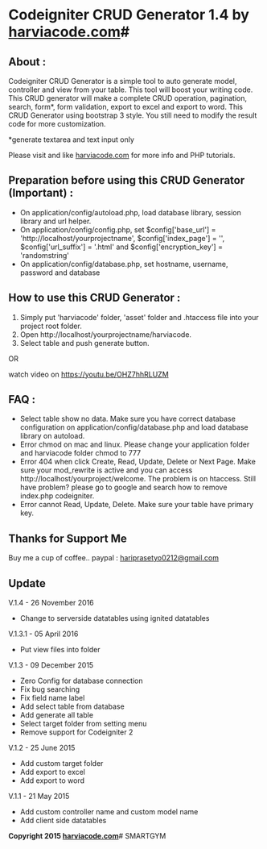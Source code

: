 # Codeigniter CRUD Generator 1.4 by [harviacode.com](http://harviacode.com)#

## About : ##

Codeigniter CRUD Generator is a simple tool to auto generate model, controller and view from your table. This tool will boost your writing code. This CRUD generator will make a complete CRUD operation, pagination, search, form*, form validation, export to excel and export to word. This CRUD Generator using bootstrap 3 style. You still need to modify the result code for more customization.

*generate textarea and text input only

Please visit and like [harviacode.com](http://harviacode.com) for more info and PHP tutorials.

## Preparation before using this CRUD Generator (Important) : ##

* On application/config/autoload.php, load database library, session library and url helper.
* On application/config/config.php, set $config['base_url'] = 'http://localhost/yourprojectname', $config['index_page'] = '', $config['url_suffix'] = '.html' and $config['encryption_key'] = 'randomstring'
* On application/config/database.php, set hostname, username, password and database

## How to use this CRUD Generator : ##

1. Simply put 'harviacode' folder, 'asset' folder and .htaccess file into your project root folder.
2. Open http://localhost/yourprojectname/harviacode.
3. Select table and push generate button.

OR 

watch video on https://youtu.be/OHZ7hhRLUZM

## FAQ : ##

* Select table show no data. Make sure you have correct database configuration on application/config/database.php and load database library on autoload.
* Error chmod on mac and linux. Please change your application folder and harviacode folder chmod to 777
* Error 404 when click Create, Read, Update, Delete or Next Page. Make sure your mod_rewrite is active and you can access http://localhost/yourproject/welcome. The problem is on htaccess. Still have problem? please go to google and search how to remove index.php codeigniter.
* Error cannot Read, Update, Delete. Make sure your table have primary key.

## Thanks for Support Me ##
Buy me a cup of coffee.. paypal : hariprasetyo0212@gmail.com

## Update ##
V.1.4 - 26 November 2016

* Change to serverside datatables using ignited datatables

V.1.3.1 - 05 April 2016

* Put view files into folder


V.1.3 - 09 December 2015

* Zero Config for database connection
* Fix bug searching
* Fix field name label
* Add select table from database
* Add generate all table
* Select target folder from setting menu
* Remove support for Codeigniter 2

V.1.2 - 25 June 2015

* Add custom target folder
* Add export to excel
* Add export to word

V.1.1 - 21 May 2015

* Add custom controller name and custom model name
* Add client side datatables

**Copyright 2015 [harviacode.com](http://harviacode.com)**# SMARTGYM
